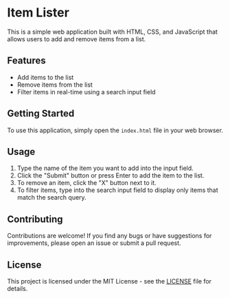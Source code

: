 # Item Lister

This is a simple web application built with HTML, CSS, and JavaScript that allows users to add and remove items from a list.

## Features

- Add items to the list
- Remove items from the list
- Filter items in real-time using a search input field

## Getting Started

To use this application, simply open the `index.html` file in your web browser.

## Usage

1. Type the name of the item you want to add into the input field.
2. Click the "Submit" button or press Enter to add the item to the list.
3. To remove an item, click the "X" button next to it.
4. To filter items, type into the search input field to display only items that match the search query.

## Contributing

Contributions are welcome! If you find any bugs or have suggestions for improvements, please open an issue or submit a pull request.

## License

This project is licensed under the MIT License - see the [LICENSE](LICENSE) file for details.
